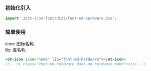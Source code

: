 
### 初始化引入

```js
import '2o3t-icon-font/dist/font-md-hardware.css';
```

### 简单使用

<ot-notice color="info">
icon: 图标名称.
<br>
lib: 库名称.
</ot-notice>

```html
<ot-icon icon="name" lib="font-md-hardware"></ot-icon>
<!-- <i class="font-md-hardware font-md-hardware-name"></i> -->
```
